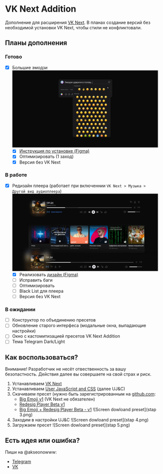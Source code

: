 # VK Next Addition

Дополнение для расширения [VK Next](https://vknext.net/). В планах создание версий без необходимой установки VK Next, чтобы стили не конфликтовали.

## Планы дополнения

### Готово

- [x] Большие эмодзи
      ![Cover big emoji](Big%20Emoji/cover_big_emoji.jpg)
  - [x] [Инструкция по установке (Figma)](<https://www.figma.com/proto/ZYc6N8TKc3xS5Z7on0ehsI/VK-Next-(%D0%B8%D0%B4%D0%B5%D0%B8)?page-id=102%3A710&type=design&node-id=102-713&viewport=79%2C221%2C0.1&scaling=min-zoom&mode=design>)
  - [x] Оптимизировать (1 заход)
  - [x] Версия без VK Next

### В работе

- [x] Редизайн плеера (работает при включеннии `VK Next > Музыка > Другой вид аудиоплеера`)
      ![Cover big emoji](Redesign%20Player/cover_redesign_player.jpg)
  - [x] Реализовать [дизайн (Figma)](<https://www.figma.com/file/ZYc6N8TKc3xS5Z7on0ehsI/VK-Next-(%D0%B8%D0%B4%D0%B5%D0%B8)?type=design&node-id=0-1&mode=design>)
  - [ ] Исправить баги
  - [ ] Оптимизировать
  - [ ] Black List для плеера
  - [ ] Версия без VK Next

### В ожидании

- [ ] Конструктор по объединению пресетов
- [ ] Обновление старого интерфеса (модальные окна, выпадающие настройки)
- [ ] Окно с кастомитизацией пресетов VK Next Addition
- [ ] Тема Telegram Dark/Light

## Как воспользоваться?

Внимание! Разработчик не несёт отвественность за вашу безопастность. Действия далее вы совершаете на свой страх и риск.

1. Устанавливаем [VK Next](https://vknext.net/)
2. Устанавливаем [User JavaScript and CSS](https://chrome.google.com/webstore/detail/user-javascript-and-css/nbhcbdghjpllgmfilhnhkllmkecfmpld) (далее UJ&C)
3. Скачиваем пресет (нужно быть зарегистрированным на [github.com](https://github.com):
   - [Big Emoji v1](Big%20Emoji/Big_Emoji_v1.json) (VK Next не обязателен)
   - [Redesig Player Beta v1](Redesign%20Player/Redesign_Player_Beta_v1.json)
   - [Big Emoji + Redesig Player Beta - v1](Big_Emoje__Redesign_Player_Beta__v1.json)
     ![Screen dowloand preset](stap 3.png)
4. Заходим в настройки UJ&C
   ![Screen dowloand preset](stap 4.png)
5. Загружаем пресет
   ![Screen dowloand preset](stap 5.png)

## Есть идея или ошибка?

Пиши на @akseonowww:

- [Telegram](https://t.me/akseonowww)
- [VK](https://vk.com/akseonowww)
